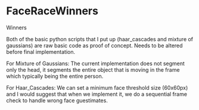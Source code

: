 # FaceRaceWinners
Winners

Both of the basic python scripts that I put up (haar_cascades and mixture of gaussians)
are raw basic code as proof of concept. Needs to be altered before final implementation.

For Mixture of Gaussians: The current implementation does not segment only the head, it segments
the entire object that is moving in the frame which typically being the entire person.

For Haar_Cascades: We can set a minimum face threshold size (60x60px) and I would suggest that
when we implement it, we do a sequential frame check to handle wrong face guestimates.

